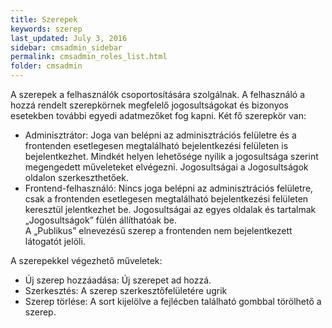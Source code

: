 ```yaml
---
title: Szerepek
keywords: szerep
last_updated: July 3, 2016
sidebar: cmsadmin_sidebar
permalink: cmsadmin_roles_list.html
folder: cmsadmin
---
```


A szerepek a felhasználók csoportosítására szolgálnak. A felhasználó a hozzá rendelt szerepkörnek megfelelő jogosultságokat és bizonyos esetekben további egyedi adatmezőket fog kapni. Két fő szerepkör van:

* Adminisztrátor: Joga van belépni az adminisztrációs felületre és a frontenden esetlegesen megtalálható bejelentkezési felületen is bejelentkezhet. Mindkét helyen lehetősége nyílik a jogosultsága szerint megengedett műveleteket elvégezni. Jogosultságai a Jogosultságok oldalon szerkeszthetőek.
* Frontend-felhasználó: Nincs joga belépni az adminisztrációs felületre, csak a frontenden esetlegesen megtalálható bejelentkezési felületen keresztül jelentkezhet be. Jogosultságai az egyes oldalak és tartalmak „Jogosultságok” fülén állíthatóak be.  
A „Publikus” elnevezésű szerep a frontenden nem bejelentkezett látogatót jelöli.

A szerepekkel végezhető műveletek:

* Új szerep hozzáadása: Új szerepet ad hozzá.
* Szerkesztés: A szerep szerkesztőfelületére ugrik
* Szerep törlése: A sort kijelölve a fejlécben található gombbal törölhető a szerep.


